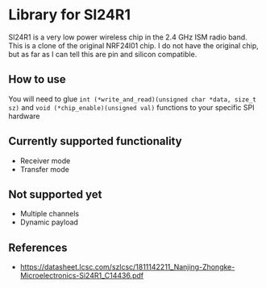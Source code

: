 # Library for SI24R1
SI24R1 is a very low power wireless chip in the 2.4 GHz ISM radio band.
This is a clone of the original NRF24l01 chip. I do not have the
original chip, but as far as I can tell this are pin and silicon compatible.

## How to use
You will need to glue ``int (*write_and_read)(unsigned char *data, size_t sz)``
and ``void (*chip_enable)(unsigned val)`` functions to your specific SPI 
hardware

## Currently supported functionality
- Receiver mode 
- Transfer mode

## Not supported yet 
- Multiple channels
- Dynamic payload 

## References
- https://datasheet.lcsc.com/szlcsc/1811142211_Nanjing-Zhongke-Microelectronics-Si24R1_C14436.pdf
